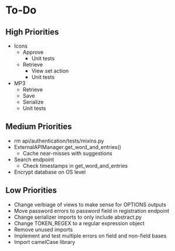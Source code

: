 # To-Do

## High Priorities

- Icons
  - Approve
    - Unit tests
  - Retrieve
    - View set action
    - Unit tests
- MP3
  - Retrieve
  - Save
  - Serialize
  - Unit tests

## Medium Priorities

- rm api/authentication/tests/mixins.py
- ExternalAPIManager.get_word_and_entries()
  - Cache near-misses with suggestions
- Search endpoint
  - Check timestamps in get_word_and_entries
- Encrypt database on OS level

## Low Priorities

- Change verbiage of views to make sense for OPTIONS outputs
- Move password errors to password field in registration endpoint
- Change serializer imports to only include abstract.py
- Change TOKEN_REGEX to a regular expression object
- Remove unused imports
- Implement and test multiple errors on field and non-field bases
- Import camelCase library
